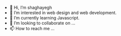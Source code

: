 - 👋 Hi, I’m shaghayegh
- 👀 I’m interested in web design and web development.
- 🌱 I’m currently learning Javascript.
- 💞️ I’m looking to collaborate on ...
- 📫 How to reach me ...

<!---
shaymh/shaymh is a ✨ special ✨ repository because its `README.md` (this file) appears on your GitHub profile.
You can click the Preview link to take a look at your changes.
--->

